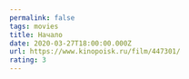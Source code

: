 ```yaml
---
permalink: false
tags: movies
title: Начало
date: 2020-03-27T18:00:00.000Z
url: https://www.kinopoisk.ru/film/447301/
rating: 3
---
```


